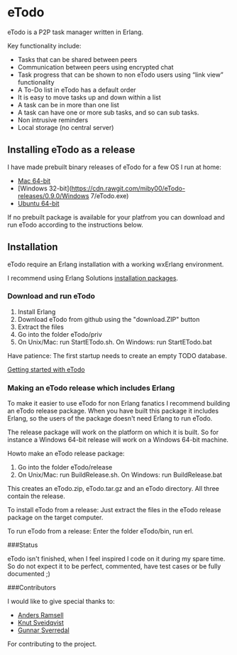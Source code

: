 # eTodo
eTodo is a P2P task manager written in Erlang. 

Key functionality include:

* Tasks that can be shared between peers
* Communication between peers using encrypted chat
* Task progress that can be shown to non eTodo users using “link view” functionality
* A To-Do list in eTodo has a default order
* It is easy to move tasks up and down within a list
* A task can be in more than one list
* A task can have one or more sub tasks, and so can sub tasks.
* Non intrusive reminders
* Local storage (no central server)

## Installing eTodo as a release
I have made prebuilt binary releases of eTodo for a few OS I run at home:

* [Mac 64-bit](https://cdn.rawgit.com/miby00/eTodo-releases/0.9.0/Mac/eTodo.dmg)
* [Windows 32-bit](https://cdn.rawgit.com/miby00/eTodo-releases/0.9.0/Windows 7/eTodo.exe)
* [Ubuntu 64-bit](https://cdn.rawgit.com/miby00/eTodo-releases/0.9.0/Ubuntu/etodo_0.9.0_amd64.deb)

If no prebuilt package is available for your platfrom you can download and run eTodo according to 
the instructions below.

## Installation

eTodo require an Erlang installation with a working wxErlang environment. 

I recommend using Erlang Solutions [installation packages](https://www.erlang-solutions.com/downloads/download-erlang-otp).

### Download and run eTodo

1. Install Erlang
2. Download eTodo from github using the "download.ZIP" button
3. Extract the files
4. Go into the folder eTodo/priv
5. On Unix/Mac: run StartETodo.sh. On Windows: run StartETodo.bat

Have patience: The first startup needs to create an empty TODO database.

[Getting started with eTodo](https://rawgit.com/miby00/eTodo/master/eTodo/priv/www/docs/eTodo.html)

### Making an eTodo release which includes Erlang

To make it easier to use eTodo for non Erlang fanatics I recommend building an eTodo release package.
When you have built this package it includes Erlang, so the users of the package doesn't need Erlang to run eTodo.

The release package will work on the platform on which it is built. So for instance a Windows 64-bit release will work on a Windows 64-bit machine.

Howto make an eTodo release package:

1. Go into the folder eTodo/release
2. On Unix/Mac: run BuildRelease.sh. On Windows: run BuildRelease.bat

This creates an eTodo.zip, eTodo.tar.gz and an eTodo directory. All three contain the release.

To install eTodo from a release: Just extract the files in the eTodo release package on the target computer.

To run eTodo from a release: Enter the folder eTodo/bin, run erl.

###Status

eTodo isn't finished, when I feel inspired I code on it during my spare time.
So do not expect it to be perfect, commented, have test cases or be fully documented ;)

###Contributors

I would like to give special thanks to:

* [Anders Ramsell](https://github.com/andersramsell)
* [Knut Sveidqvist](https://github.com/knsv)
* [Gunnar Sverredal](https://github.com/donGunnar)

For contributing to the project.
